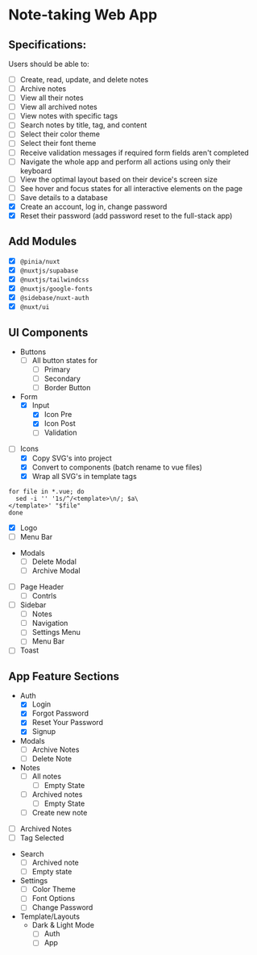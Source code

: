 # Note-taking Web App

## Specifications:
Users should be able to:

- [ ] Create, read, update, and delete notes
- [ ] Archive notes
- [ ] View all their notes
- [ ] View all archived notes
- [ ] View notes with specific tags
- [ ] Search notes by title, tag, and content
- [ ] Select their color theme
- [ ] Select their font theme
- [ ] Receive validation messages if required form fields aren't completed
- [ ] Navigate the whole app and perform all actions using only their keyboard
- [ ] View the optimal layout based on their device's screen size
- [ ] See hover and focus states for all interactive elements on the page
- [ ] Save details to a database
- [x] Create an account, log in, change password
- [x] Reset their password (add password reset to the full-stack app)

## Add Modules
- [x] `@pinia/nuxt`
- [x] `@nuxtjs/supabase`
- [x] `@nuxtjs/tailwindcss`
- [x] `@nuxtjs/google-fonts`
- [x] `@sidebase/nuxt-auth`
- [x] `@nuxt/ui`

## UI Components
- Buttons
  - [ ] All button states for
    - [ ] Primary
    - [ ] Secondary
    - [ ] Border Button
- Form
  - [x] Input
    - [x] Icon Pre
    - [x] Icon Post
    - [ ] Validation
- [ ] Icons
  - [x] Copy SVG's into project
  - [x] Convert to components (batch rename to vue files)
  - [x] Wrap all SVG's in template tags
```
for file in *.vue; do
  sed -i '' '1s/^/<template>\n/; $a\
</template>' "$file"
done
```
- [x] Logo
- [ ] Menu Bar
- Modals
  - [ ] Delete Modal
  - [ ] Archive Modal
- [ ] Page Header
  - [ ] Contrls
- [ ] Sidebar
  - [ ] Notes
  - [ ] Navigation
  - [ ] Settings Menu
  - [ ] Menu Bar
- [ ] Toast

## App Feature Sections
- Auth
  - [x] Login
  - [x] Forgot Password
  - [x] Reset Your Password
  - [x] Signup
- Modals
  - [ ] Archive Notes
  - [ ] Delete Note
- Notes
  - [ ] All notes
    - [ ] Empty State
  - [ ] Archived notes
    - [ ] Empty State
  - [ ] Create new note
- [ ] Archived Notes
- [ ] Tag Selected
- Search
  - [ ] Archived note
  - [ ] Empty state
- Settings
  - [ ] Color Theme
  - [ ] Font Options
  - [ ] Change Password
- Template/Layouts
  - Dark & Light Mode
    - [ ] Auth
    - [ ] App
